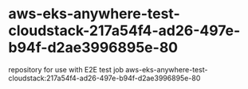 # aws-eks-anywhere-test-cloudstack-217a54f4-ad26-497e-b94f-d2ae3996895e-80
repository for use with E2E test job aws-eks-anywhere-test-cloudstack:217a54f4-ad26-497e-b94f-d2ae3996895e-80
